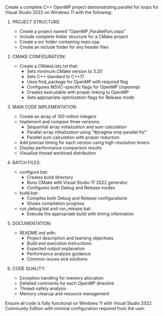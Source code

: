 Create a complete C++ OpenMP project demonstrating parallel for loops for Visual Studio 2022 on Windows 11 with the following:

1. PROJECT STRUCTURE:
   
   - Create a project named "OpenMP_ParallelForLoops"
   - Include complete folder structure for a CMake project
   - Create a src folder containing main.cpp
   - Create an include folder for any header files

2. CMAKE CONFIGURATION:
   
   - Create a CMakeLists.txt that:
     - Sets minimum CMake version to 3.20
     - Sets C++ standard to C++17
     - Uses find_package for OpenMP with required flag
     - Configures MSVC-specific flags for OpenMP (/openmp)
     - Creates executable with proper linking to OpenMP
     - Sets appropriate optimization flags for Release mode

3. MAIN CODE IMPLEMENTATION:
   
   - Create an array of 100 million integers
   - Implement and compare three versions:
     - Sequential array initialization and sum calculation
     - Parallel array initialization using "#pragma omp parallel for"
     - Parallel sum calculation with proper reduction
   - Add precise timing for each version using high-resolution timers
   - Display performance comparison results
   - Visualize thread workload distribution

4. BATCH FILES:
   
   - configure.bat: 
     - Creates build directory
     - Runs CMake with Visual Studio 17 2022 generator
     - Configures both Debug and Release modes
   - build.bat:
     - Compiles both Debug and Release configurations
     - Shows compilation progress
   - run_debug.bat and run_release.bat:
     - Execute the appropriate build with timing information

5. DOCUMENTATION:
   
   - README.md with:
     - Project description and learning objectives
     - Build and execution instructions
     - Expected output explanation
     - Performance analysis guidance
     - Common issues and solutions

6. CODE QUALITY:
   
   - Exception handling for memory allocation
   - Detailed comments for each OpenMP directive
   - Thread-safety analysis
   - Memory cleanup and resource management

Ensure all code is fully functional on Windows 11 with Visual Studio 2022 Community Edition with minimal configuration required from the user.
